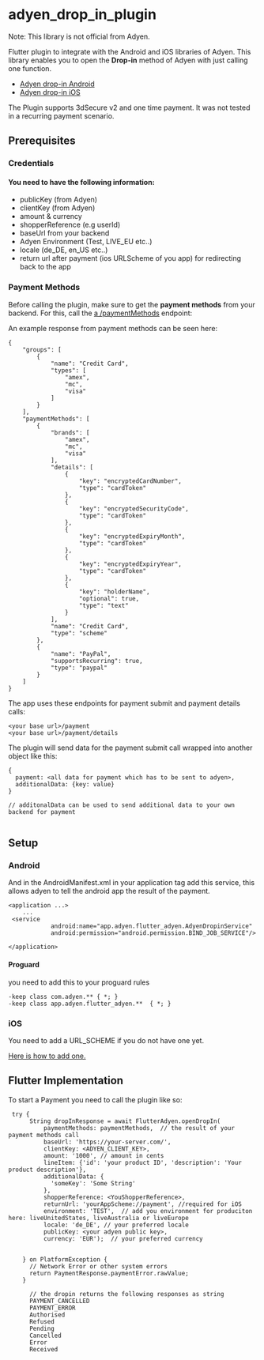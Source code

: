 # adyen_drop_in_plugin

Note: This library is not official from Adyen.

Flutter plugin to integrate with the Android and iOS libraries of Adyen.
This library enables you to open the **Drop-in** method of Adyen with just calling one function.

* [Adyen drop-in Android](https://docs.adyen.com/checkout/android/drop-in)
* [Adyen drop-in iOS](https://docs.adyen.com/checkout/ios/drop-in)

The Plugin supports 3dSecure v2 and one time payment. It was not tested in a recurring payment
scenario.

## Prerequisites

### Credentials

#### You need to have the following information:

* publicKey (from Adyen)
* clientKey (from Adyen)
* amount & currency
* shopperReference (e.g userId)
* baseUrl from your backend
* Adyen Environment (Test, LIVE_EU etc..)
* locale (de_DE, en_US etc..)
* return url after payment (ios URLScheme of you app) for redirecting back to the app

### Payment Methods

Before calling the plugin, make sure to get the **payment methods** from your backend. For this,
call
the [a /paymentMethods](https://docs.adyen.com/api-explorer/#/PaymentSetupAndVerificationService/v46/paymentMethods)
endpoint:

An example response from payment methods can be seen here:

```
{
    "groups": [
        {
            "name": "Credit Card",
            "types": [
                "amex",
                "mc",
                "visa"
            ]
        }
    ],
    "paymentMethods": [
        {
            "brands": [
                "amex",
                "mc",
                "visa"
            ],
            "details": [
                {
                    "key": "encryptedCardNumber",
                    "type": "cardToken"
                },
                {
                    "key": "encryptedSecurityCode",
                    "type": "cardToken"
                },
                {
                    "key": "encryptedExpiryMonth",
                    "type": "cardToken"
                },
                {
                    "key": "encryptedExpiryYear",
                    "type": "cardToken"
                },
                {
                    "key": "holderName",
                    "optional": true,
                    "type": "text"
                }
            ],
            "name": "Credit Card",
            "type": "scheme"
        },
        {
            "name": "PayPal",
            "supportsRecurring": true,
            "type": "paypal"
        }
    ]
}
```

The app uses these endpoints for payment submit and payment details calls:

```
<your base url>/payment
<your base url>/payment/details
```

The plugin will send data for the payment submit call wrapped into another object like this:

```
{
  payment: <all data for payment which has to be sent to adyen>,
  additionalData: {key: value}
}

// additonalData can be used to send additional data to your own backend for payment


```

## Setup

### Android

And in the AndroidManifest.xml in your application tag add this service, this allows adyen to tell
the android app the result of the payment.

```
<application ...>
    ...
 <service
            android:name="app.adyen.flutter_adyen.AdyenDropinService"
            android:permission="android.permission.BIND_JOB_SERVICE"/>

</application>
``` 

#### Proguard

you need to add this to your proguard rules

```  
-keep class com.adyen.** { *; }
-keep class app.adyen.flutter_adyen.**  { *; }
```

### iOS

You need to add a URL_SCHEME if you do not have one yet.

[Here is how to add one.](https://developer.apple.com/documentation/uikit/inter-process_communication/allowing_apps_and_websites_to_link_to_your_content/defining_a_custom_url_scheme_for_your_app)

## Flutter Implementation

To start a Payment you need to call the plugin like so:

```
 try {
      String dropInResponse = await FlutterAdyen.openDropIn(
          paymentMethods: paymentMethods,  // the result of your payment methods call
          baseUrl: 'https://your-server.com/',
          clientKey: <ADYEN_CLIENT_KEY>,
          amount: '1000', // amount in cents
          lineItem: {'id': 'your product ID', 'description': 'Your product description'},
          additionalData: {
            'someKey': 'Some String'
          },
          shopperReference: <YouShopperReference>,
          returnUrl: 'yourAppScheme://payment', //required for iOS
          environment: 'TEST',  // add you environment for produciton here: liveUnitedStates, liveAustralia or liveEurope
          locale: 'de_DE', // your preferred locale
          publicKey: <your adyen public key>,
          currency: 'EUR');  // your preferred currency


    } on PlatformException {
      // Network Error or other system errors
      return PaymentResponse.paymentError.rawValue;
    }
```

```
      // the dropin returns the following responses as string
      PAYMENT_CANCELLED
      PAYMENT_ERROR
      Authorised
      Refused
      Pending
      Cancelled
      Error
      Received
```


